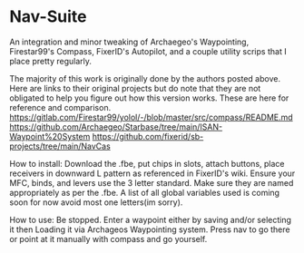 # Nav-Suite
An integration and minor tweaking of Archaegeo's Waypointing, Firestar99's Compass, FixerID's Autopilot, and a couple utility scrips that I place pretty regularly.

The majority of this work is originally done by the authors posted above. Here are links to their original projects but do note that they are not obligated to help you figure out how this version works. These are here for reference and comparison.
https://gitlab.com/Firestar99/yolol/-/blob/master/src/compass/README.md
https://github.com/Archaegeo/Starbase/tree/main/ISAN-Waypoint%20System
https://github.com/fixerid/sb-projects/tree/main/NavCas

How to install: Download the .fbe, put chips in slots, attach buttons, place receivers in downward L pattern as referenced in FixerID's wiki. Ensure your MFC, binds, and levers use the 3 letter standard. Make sure they are named appropriately as per the .fbe. A list of all global variables used is coming soon for now avoid most one letters(im sorry).

How to use: Be stopped. Enter a waypoint either by saving and/or selecting it then Loading it via Archageos Waypointing system. Press nav to go there or point at it manually with compass and go yourself.
